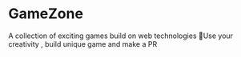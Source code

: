 # GameZone
A collection of exciting games build on web technologies 🚀Use your creativity , build unique game and make a PR
